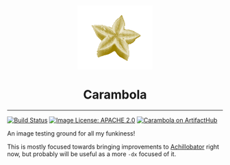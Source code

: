 <div align="center">
    <img src="https://github.com/tulilirockz/carambola/blob/main/docs/carambola.png"/>
    <br/>
    <h1>Carambola</h1>
</div>

---

<a href="https://github.com/tulilirockz/carambola/actions/workflows/build.yml"><img src="https://github.com/tulilirockz/carambola/actions/workflows/build.yml/badge.svg" alt="Build Status" /></a>
<a href="https://github.com/tulilirockz/carambola/main/LICENSE.md"><img src="https://img.shields.io/github/license/tulilirockz/carambola?style=plastic&style=social" alt="Image License: APACHE 2.0"/></a>
<a href="https://artifacthub.io/packages/search?repo=carambola"><img src="https://img.shields.io/endpoint?url=https://artifacthub.io/badge/repository/carambola" alt="Carambola on ArtifactHub" /></a>

An image testing ground for all my funkiness!

This is mostly focused towards bringing improvements to [Achillobator](https://github.com/centos-workstation/achillobator) right now, but probably will be useful as a more `-dx` focused of it.
